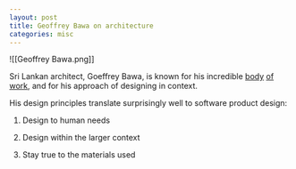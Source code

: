 ```yaml
---
layout: post
title: Geoffrey Bawa on architecture
categories: misc
---
```


![[Geoffrey Bawa.png]]

Sri Lankan architect, Goeffrey Bawa, is known for his incredible [body](http://www.geoffreybawa.com/work/the-early-years-contemporary-vernacular) [of work](http://www.geoffreybawa.com/lunuganga-country-estate/introductionpage), and for his approach of designing in context.

His design principles translate surprisingly well to software product design:

1. Design to human needs

2. Design within the larger context

3. Stay true to the materials used











